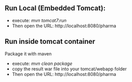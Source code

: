 

Run Local (Embedded Tomcat):
----------------
  - execute: *mvn tomcat7:run*
  - Then open the URL: http://localhost:8080/pharma

Run inside tomcat container
-----------------------------
Package it with maven

  - execute: *mvn clean package*
  - copy the result war file into your tomcat/webapp folder
  - Then open the URL: http://localhost:8080/pharma

